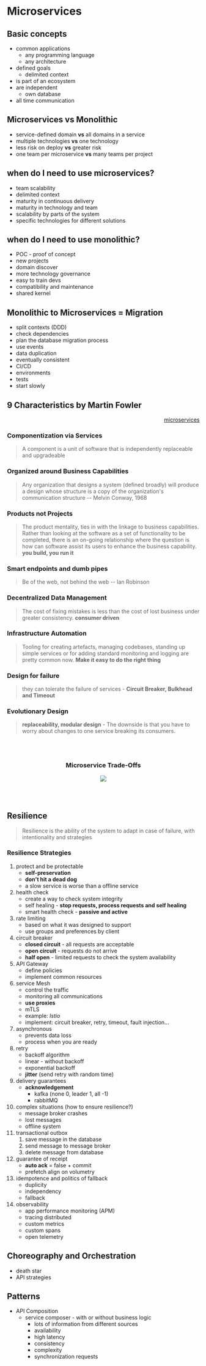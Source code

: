 # Microservices

## Basic concepts
- common applications
    - any programming language
    - any architecture
- defined goals
    - delimited context
- is part of an ecosystem
- are independent
    - own database 
- all time communication

## Microservices **vs** Monolithic
- service-defined domain **vs** all domains in a service
- multiple technologies **vs** one technology
- less risk on deploy **vs** greater risk
- one team per microservice **vs** many teams per project

## when do I need to use microservices?
- team scalability
- delimited context
- maturity in continuous delivery
- maturity in technology and team
- scalability by parts of the system
- specific technologies for different solutions

## when do I need to use monolithic?
- POC - proof of concept
- new projects
- domain discover
- more technology governance
- easy to train devs
- compatibility and maintenance
- shared kernel

## Monolithic to Microservices = Migration
- split contexts (DDD)
- check dependencies
- plan the database migration process
- use events
- data duplication
- eventually consistent
- CI/CD
- environments
- tests
- start slowly

## 9 Characteristics by **Martin Fowler**

<div align="right">

[microservices](https://martinfowler.com/articles/microservices.html)

</div>

### Componentization via Services
> A component is a unit of software that is independently replaceable and upgradeable
### Organized around Business Capabilities
> Any organization that designs a system (defined broadly) will produce a design whose structure is a copy of the organization's communication structure -- Melvin Conway, 1968
### Products not Projects
> The product mentality, ties in with the linkage to business capabilities. Rather than looking at the software as a set of functionality to be completed, there is an on-going relationship where the question is how can software assist its users to enhance the business capability.
> **you build, you run it**
### Smart endpoints and dumb pipes
> Be of the web, not behind the web -- Ian Robinson
### Decentralized Data Management
> The cost of fixing mistakes is less than the cost of lost business under greater consistency. 
> **consumer driven**
### Infrastructure Automation
>  Tooling for creating artefacts, managing codebases, standing up simple services or for adding standard monitoring and logging are pretty common now.
> **Make it easy to do the right thing**
### Design for failure
> they can tolerate the failure of services - 
> **Circuit Breaker, Bulkhead and Timeout**
### Evolutionary Design
> **replaceability, modular design** - 
>  The downside is that you have to worry about changes to one service breaking its consumers.

<br><br>

<div align="center">
<h3>Microservice Trade-Offs</h3>

<img src="https://martinfowler.com/articles/microservice-trade-offs/card.png" label="microservice-trade-offs" />

</div>

<br><br>

## Resilience
> Resilience is the ability of the system to adapt in case of failure, with intentionality and strategies

### Resilience Strategies
1. protect and be protectable
    - **self-preservation**
    - **don't hit a dead dog**
    - a slow service is worse than a offline service
2. health check
    - create a way to check system integrity
    - self healing - **stop requests, process requests and self healing**
    - smart health check - **passive and active**
3. rate limiting
    - based on what it was designed to support
    - use groups and preferences by client
4. circuit breaker
    - **closed circuit** - all requests are acceptable
    - **open circuit** - requests do not arrive 
    - **half open** - limited requests to check the system availability
5. API Gateway
    - define policies
    - implement common resources
6. service Mesh
    - control the traffic
    - monitoring all communications
    - **use proxies**
    - mTLS
    - example: *Istio*
    - implement: circuit breaker, retry, timeout, fault injection...
7. asynchronous
    - prevents data loss
    - process when you are ready
8. retry
    - backoff algorithm
    - linear - without backoff
    - exponential backoff
    - **jitter** (send retry with random time)
9. delivery guarantees
    - **acknowledgement**
        - kafka (none 0, leader 1, all -1)
        - rabbitMQ
10. complex situations (how to ensure resilience?)
    - message broker crashes
    - lost messages
    - offline system
11. transactional outbox
    1. save message in the database
    2. send message to message broker
    3. delete message from database
12. guarantee of receipt
    - **auto ack** = false + commit
    - prefetch align on volumetry
13. idempotence and politics of fallback
    - duplicity
    - independency
    - fallback
14. observability
    - app performance monitoring (APM)
    - tracing distributed
    - custom metrics
    - custom spans
    - open telemetry

## Choreography and Orchestration

- death star
- API strategies

## Patterns

- API Composition
    - service composer - with or without business logic
        - lots of information from different sources
        - availability
        - high latency
        - consistency
        - complexity
        - synchronization requests